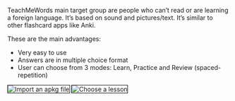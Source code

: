 <style>
img {border: black 1px solid !important; }
</style>
TeachMeWords main target group are people who can’t read or are learning a foreign language. It’s based on sound and pictures/text. It’s similar to other flashcard apps like Anki.

These are the main advantages:

* Very easy to use
* Answers are in multiple choice format
* User can choose from 3 modes: Learn, Practice and Review (spaced-repetition)

<img src="/TeachMeWords/resources/screenshots/import.png" alt="Import an apkg file">
<img src="/TeachMeWords/resources/screenshots/lessons.png" alt="Choose a lesson">